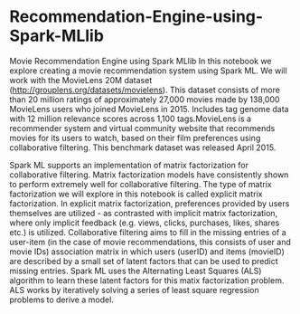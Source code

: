 # Recommendation-Engine-using-Spark-MLlib
Movie Recommendation Engine using Spark MLlib
In this notebook we explore creating a movie recommendation system using Spark ML. We will work with the MovieLens 20M dataset (http://grouplens.org/datasets/movielens). This dataset consists of more than 20 million ratings of approximately 27,000 movies made by 138,000 MovieLens users who joined MovieLens in 2015. Includes tag genome data with 12 million relevance scores across 1,100 tags.MovieLens is a recommender system and virtual community website that recommends movies for its users to watch, based on their film preferences using collaborative filtering. This benchmark dataset was released April 2015.

Spark ML supports an implementation of matrix factorization for collaborative filtering. Matrix factorization models have consistently shown to perform extremely well for collaborative filtering. The type of matrix factorization we will explore in this notebook is called explicit matrix factorization. In explicit matrix factorization, preferences provided by users themselves are utilized - as contrasted with implicit matrix factorization, where only implicit feedback (e.g. views, clicks, purchases, likes, shares etc.) is utilized. Collaborative filtering aims to fill in the missing entries of a user-item (in the case of movie recommendations, this consists of user and movie IDs) association matrix in which users (userID) and items (movieID) are described by a small set of latent factors that can be used to predict missing entries. Spark ML uses the Alternating Least Squares (ALS) algorithm to learn these latent factors for this matix factorization problem. ALS works by iteratively solving a series of least square regression problems to derive a model.
